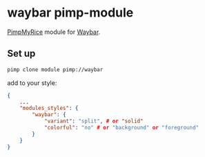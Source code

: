 # waybar pimp-module

[PimpMyRice](https://github.com/daddodev/pimpmyrice) module for [Waybar](https://github.com/Alexays/Waybar).

## Set up

```bash
pimp clone module pimp://waybar
```

add to your style:

```json
{
    ...
    "modules_styles": {
        "waybar": {
            "variant": "split", # or "solid"
            "colorful": "no" # or "background" or "foreground"
        }
    }
}
```
